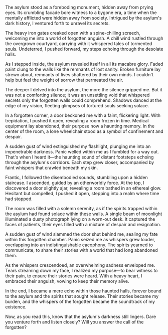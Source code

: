 The asylum stood as a foreboding monument, hidden away from prying eyes. Its crumbling facade bore witness to a bygone era, a time when the mentally afflicted were hidden away from society. Intrigued by the asylum's dark history, I ventured forth to unravel its secrets.

The heavy iron gates creaked open with a spine-chilling screech, welcoming me into a world of forgotten anguish. A chill wind rustled through the overgrown courtyard, carrying with it whispered tales of tormented souls. Undeterred, I pushed forward, my steps echoing through the desolate halls.

As I stepped inside, the asylum revealed itself in all its macabre glory. Faded paint clung to the walls like the remnants of lost sanity. Broken furniture lay strewn about, remnants of lives shattered by their own minds. I couldn't help but feel the weight of sorrow that permeated the air.

The deeper I delved into the asylum, the more the silence gripped me. But it was not a comforting silence; it was an unsettling void that whispered secrets only the forgotten walls could comprehend. Shadows danced at the edge of my vision, fleeting glimpses of tortured souls seeking solace.

In a forgotten corner, a door beckoned me with a faint, flickering light. With trepidation, I pushed it open, revealing a room frozen in time. Medical equipment lay abandoned, their purpose now a haunting memory. In the center of the room, a lone wheelchair stood as a symbol of confinement and despair.

A sudden gust of wind extinguished my flashlight, plunging me into an impenetrable darkness. Panic welled within me as I fumbled for a way out. That's when I heard it—the haunting sound of distant footsteps echoing through the asylum's corridors. Each step grew closer, accompanied by faint whispers that crawled beneath my skin.

Frantic, I followed the disembodied sounds, stumbling upon a hidden staircase. I ascended, guided by an otherworldly force. At the top, I discovered a door slightly ajar, revealing a room bathed in an ethereal glow. Hesitant but compelled, I pushed it open, stepping into a realm where time had stopped.

The room was filled with a solemn serenity, as if the spirits trapped within the asylum had found solace within these walls. A single beam of moonlight illuminated a dusty photograph lying on a worn-out desk. It captured the faces of patients, their eyes filled with a mixture of despair and resignation.

A sudden gust of wind slammed the door shut behind me, sealing my fate within this forgotten chamber. Panic seized me as whispers grew louder, overlapping into an indistinguishable cacophony. The spirits yearned to communicate, to share their stories with a world that had long abandoned them.

As the whispers crescendoed, an overwhelming sadness enveloped me. Tears streaming down my face, I realized my purpose—to bear witness to their pain, to ensure their stories were heard. With a heavy heart, I embraced their anguish, vowing to keep their memory alive.

In the end, I became a mere echo within those haunted halls, forever bound to the asylum and the spirits that sought release. Their stories became my burden, and the whispers of the forgotten became the soundtrack of my existence.

Now, as you read this, know that the asylum's darkness still lingers. Dare you venture forth and listen closely? Will you answer the call of the forgotten?